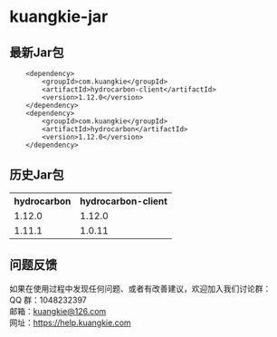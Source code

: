 # kuangkie-jar

## 最新Jar包
```
    <dependency>
		<groupId>com.kuangkie</groupId>
		<artifactId>hydrocarbon-client</artifactId>
		<version>1.12.0</version>
	</dependency>
	<dependency>
		<groupId>com.kuangkie</groupId>
		<artifactId>hydrocarbon</artifactId>
		<version>1.12.0</version>
	</dependency>

```
## 历史Jar包
<table>
<tr>
<th>hydrocarbon</th><th>hydrocarbon-client</th>
</tr>
<tr><td>1.12.0</td><td>1.12.0</td></tr>
<tr><td>1.11.1</td><td>1.0.11</td></tr>
</table>

## 问题反馈 
如果在使用过程中发现任何问题、或者有改善建议，欢迎加入我们讨论群：  
QQ 群：1048232397  
邮箱：kuangkie@126.com  
网址：https://help.kuangkie.com  
